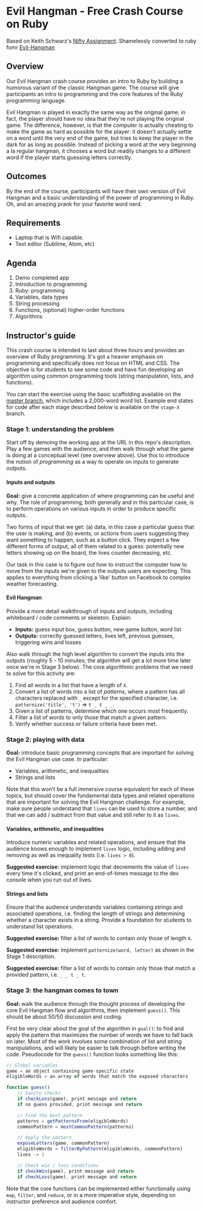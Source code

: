 # Evil Hangman - Free Crash Course on Ruby
Based on Keith Schwarz's [Nifty Assignment](http://nifty.stanford.edu/2011/schwarz-evil-hangman/).
Shamelessly converted to ruby fomr [Evil-Hangman]()

## Overview
Our Evil Hangman crash course provides an intro to Ruby by building a humorous variant of the classic Hangman game. The course will give participants an intro to programming and the core features of the Ruby programming language.

Evil Hangman is played in exactly the same way as the original game; in fact, the player should have no idea that they're not playing the original game. The difference, however, is that the computer is actually cheating to make the game as hard as possible for the player: it doesn't actually settle on a word until the very end of the game, but tries to keep the player in the dark for as long as possible. Instead of picking a word at the very beginning a la regular hangman, it chooses a word but readily changes to a different word if the player starts guessing letters correctly.

## Outcomes
By the end of the course, participants will have their own version of Evil Hangman and a basic understanding of the power of programming in Ruby. Oh, and an amazing prank for your favorite word nerd.

## Requirements
- Laptop that is Wifi capable.
- Text editor (Sublime, Atom, etc)

## Agenda
1. Demo completed app
2. Introduction to programming
3. Ruby: programming
4. Variables, data types
5. String processing
7. Functions, (optional) higher-order functions
8. Algorithms

## Instructor's guide
This crash course is intended to last about three hours and provides an overview of Ruby programming. It's got a heavier emphasis on programming and specifically does not focus on HTML and CSS. The objective is for students to see some code and have fun developing an algorithm using common programming tools (string manipulation, lists, and functions).

You can start the exercise using the basic scaffolding available on the [master branch](https://github.com/rposborne/evil-hangman), which includes a 2,000-word word list. Example end states for code after each stage described below is available on the `stage-X` branch.

### Stage 1: understanding the problem
Start off by demoing the working app at the URL in this repo's description. Play a few games with the audience, and then walk through what
the game is doing at a conceptual level (see overview above). Use this to introduce the notion of *programming* as a way to operate on inputs
to generate outputs.

#### Inputs and outputs
**Goal:** give a concrete application of where programming can be useful and why. The role of programming, both generally and in this particular case, is to perform operations on various inputs in order to produce specific outputs.

Two forms of input that we get: (a) data, in this case a particular guess that the user is making, and (b) events, or actions from users suggesting they want something to happen, such as a button click. They expect a few different forms of output, all of them related to a guess: potentially new letters showing up on the board, the lives counter decreasing, etc.

Our task in this case is to figure out how to instruct the computer how to move from the inputs we're given to the outputs users are expecting. This applies to everything from clicking a 'like' button on Facebook to complex weather forecasting.

#### Evil Hangman
Provide a more detail walkthrough of inputs and outputs, including whiteboard / code comments or skeleton. Explain:

- **Inputs:** guess input box, guess button, new game button, word list
- **Outputs:** correctly guessed letters, lives left, previous guesses, triggering wins and losses

Also walk through the high level algorithm to convert the inputs into the outputs (roughly 5 - 10 minutes; the algorithm will get a lot more time later once we're in Stage 3 below). The core algorithmic problems that we need to solve for this activity are:

1. Find all words in a list that have a length of `X`.
2. Convert a list of words into a list of *patterns*, where a pattern has all characters replaced with `_` except for the specified character, i.e. `patternize('title', 't')` => `t _ t _ _`.
3. Given a list of patterns, determine which one occurs most frequently.
4. Filter a list of words to only those that match a given pattern.
5. Verify whether success or failure criteria have been met.

### Stage 2: playing with data
**Goal:** introduce basic programming concepts that are important for solving the Evil Hangman use case. In particular:

- Variables, arithmetic, and inequalities
- Strings and lists

Note that this won't be a full immersive course equivalent for each of these topics, but should cover the fundamental data types and related operations that are important for solving the Evil Hangman challenge. For example, make sure people understand that `lives` can be used to store a number, and that we can add / subtract from that value and still refer to it as `lives`.

#### Variables, arithmetic, and inequalities
Introduce numeric variables and related operations, and ensure that the audience knows enough to implement `lives` logic, including adding and removing as well as inequality tests (i.e. `lives > 0`).

**Suggested exercise:** implement logic that decrements the value of `lives` every time it's clicked, and print an end-of-times message to the dev console when you run out of lives.

#### Strings and lists
Ensure that the audience understands variables containing strings and associated operations, i.e. finding the length of strings and determining whether a character exists in a string. Provide a foundation for students to understand list operations.

**Suggested exercise:** filter a list of words to contain only those of length `X`.

**Suggested exercise:** implement `patternize(word, letter)` as shown in the Stage 1 description.

**Suggested exercise:** filter a list of words to contain only those that match a provided pattern, i.e. `_ _ t _ t`.

### Stage 3: the hangman comes to town
**Goal:** walk the audience through the thought process of developing the core Evil Hangman flow and algorithms, then implement `guess()`. This should be about 50/50 discussion and coding.

First be very clear about the goal of the algorithm in `goal()`: to find and apply the pattern that maximizes the number of words we have to fall back on later. Most of the work involves some combination of list and string manipulations, and will likely be easier to talk through before writing the code. Pseudocode for the `guess()` function looks something like this:
```javascript
// Global variables
game = an object containing game-specific state
eligibleWords = an array of words that match the exposed characters

function guess()
    // Sanity checks
    if checkLoss(game), print message and return
    if no guess provided, print message and return

    // Find the best pattern
    patterns = getPatternsFrom(eligibleWords)
    commonPattern = mostCommonPattern(patterns)

    // Apply the pattern
    exposeLetters(game, commonPattern)
    eligibleWords = filterByPattern(eligibleWords, commonPattern)
    lives -= 1

    // Check win / loss conditions
    if checkWin(game), print message and return
    if checkLoss(game), print message and return
```
Note that the core functions can be implemented either functionally using `map`, `filter`, and `reduce`, or in a more imperative style, depending on instructor preference and audience comfort.
